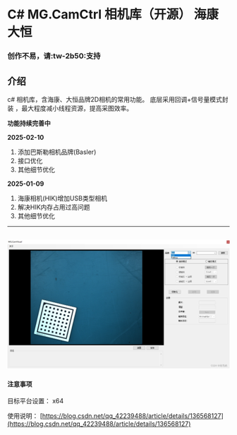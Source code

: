 # C#  MG.CamCtrl 相机库（开源） 海康 大恒

### 创作不易，请:tw-2b50:支持

## 介绍

c# 相机库，含海康、大恒品牌2D相机的常用功能。
底层采用回调+信号量模式封装 ，最大程度减小线程资源，提高采图效率。

 
  **功能持续完善中** 

  ****2025-02-10****
  1. 添加巴斯勒相机品牌(Basler)
  2. 接口优化
  3. 其他细节优化 
  
  ****2025-01-09****
  1. 海康相机(HIK)增加USB类型相机 
  2. 解决HIK内存占用过高问题 
  3. 其他细节优化 





 --- 

![输入图片说明](Sample/picture.png)
 --- 
 #### 注意事项 
 目标平台设置： x64


使用说明： [https://blog.csdn.net/qq_42239488/article/details/136568127](https://blog.csdn.net/qq_42239488/article/details/136568127)



